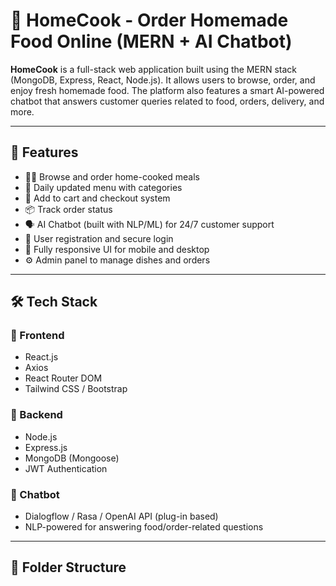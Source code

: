 # 🍲 HomeCook - Order Homemade Food Online (MERN + AI Chatbot)

**HomeCook** is a full-stack web application built using the MERN stack (MongoDB, Express, React, Node.js). It allows users to browse, order, and enjoy fresh homemade food. The platform also features a smart AI-powered chatbot that answers customer queries related to food, orders, delivery, and more.

---

## 🚀 Features

- 🧑‍🍳 Browse and order home-cooked meals
- 📆 Daily updated menu with categories
- 🛒 Add to cart and checkout system
- 📦 Track order status
- 🗣️ AI Chatbot (built with NLP/ML) for 24/7 customer support
- 🧍 User registration and secure login
- 📱 Fully responsive UI for mobile and desktop
- ⚙️ Admin panel to manage dishes and orders

---

## 🛠️ Tech Stack

### 🔹 Frontend
- React.js
- Axios
- React Router DOM
- Tailwind CSS / Bootstrap

### 🔹 Backend
- Node.js
- Express.js
- MongoDB (Mongoose)
- JWT Authentication

### 🤖 Chatbot
- Dialogflow / Rasa / OpenAI API (plug-in based)
- NLP-powered for answering food/order-related questions

---

## 📂 Folder Structure

